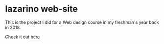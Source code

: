 # lazarino web-site
This is the project I did for a Web design course in my freshman's year back in 2018.

Check it out [here](https://iamslayo.github.io/lazarino/)
